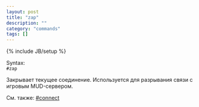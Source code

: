 ```yaml
---
layout: post
title: "zap"
description: ""
category: "commands"
tags: []
---
```

{% include JB/setup %}

Syntax:  
`#zap`

Закрывает текущее соединение. Используется для разрывания связи с игровым MUD-сервером.

См. также: [#connect](#connect)